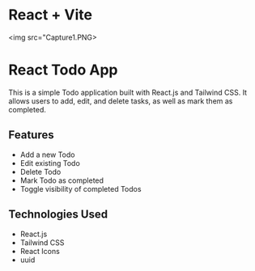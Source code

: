 # React + Vite

<img src="Capture1.PNG>

# React Todo App

This is a simple Todo application built with React.js and Tailwind CSS. It allows users to add, edit, and delete tasks, as well as mark them as completed.

## Features

- Add a new Todo
- Edit existing Todo
- Delete Todo
- Mark Todo as completed
- Toggle visibility of completed Todos

## Technologies Used

- React.js
- Tailwind CSS
- React Icons
- uuid


